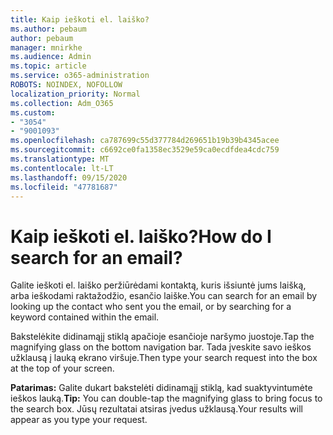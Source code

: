 ```yaml
---
title: Kaip ieškoti el. laiško?
ms.author: pebaum
author: pebaum
manager: mnirkhe
ms.audience: Admin
ms.topic: article
ms.service: o365-administration
ROBOTS: NOINDEX, NOFOLLOW
localization_priority: Normal
ms.collection: Adm_O365
ms.custom:
- "3054"
- "9001093"
ms.openlocfilehash: ca787699c55d377784d269651b19b39b4345acee
ms.sourcegitcommit: c6692ce0fa1358ec3529e59ca0ecdfdea4cdc759
ms.translationtype: MT
ms.contentlocale: lt-LT
ms.lasthandoff: 09/15/2020
ms.locfileid: "47781687"
---
```

# <a name="how-do-i-search-for-an-email"></a><span data-ttu-id="59201-102">Kaip ieškoti el. laiško?</span><span class="sxs-lookup"><span data-stu-id="59201-102">How do I search for an email?</span></span>

<span data-ttu-id="59201-103">Galite ieškoti el. laiško peržiūrėdami kontaktą, kuris išsiuntė jums laišką, arba ieškodami raktažodžio, esančio laiške.</span><span class="sxs-lookup"><span data-stu-id="59201-103">You can search for an email by looking up the contact who sent you the email, or by searching for a keyword contained within the email.</span></span>

<span data-ttu-id="59201-104">Bakstelėkite didinamąjį stiklą apačioje esančioje naršymo juostoje.</span><span class="sxs-lookup"><span data-stu-id="59201-104">Tap the magnifying glass on the bottom navigation bar.</span></span> <span data-ttu-id="59201-105">Tada įveskite savo ieškos užklausą į lauką ekrano viršuje.</span><span class="sxs-lookup"><span data-stu-id="59201-105">Then type your search request into the box at the top of your screen.</span></span> 

<span data-ttu-id="59201-106">**Patarimas:** Galite dukart bakstelėti didinamąjį stiklą, kad suaktyvintumėte ieškos lauką.</span><span class="sxs-lookup"><span data-stu-id="59201-106">**Tip:** You can double-tap the magnifying glass to bring focus to the search box.</span></span> <span data-ttu-id="59201-107">Jūsų rezultatai atsiras įvedus užklausą.</span><span class="sxs-lookup"><span data-stu-id="59201-107">Your results will appear as you type your request.</span></span> 
